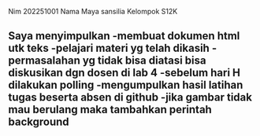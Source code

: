 Nim 202251001
Nama Maya sansilia
Kelompok S12K

Saya menyimpulkan
-membuat dokumen html utk teks
-pelajari materi yg telah dikasih
-permasalahan yg tidak bisa diatasi bisa diskusikan dgn dosen di lab 4
-sebelum hari H dilakukan polling
-mengumpulkan hasil latihan tugas beserta absen di github
-jika gambar tidak mau berulang maka tambahkan perintah background
-
